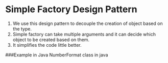 # Simple Factory Design Pattern

1. We use this design pattern to decouple the creation of object based on the type.
2. Simple factory can take multiple arguments and it can decide which object to be created based on them.
3. It simplifies the code little better.

###Example in Java
        NumberFormat class in java  